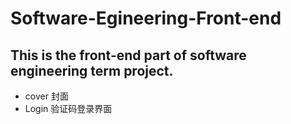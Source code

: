 # Software-Egineering-Front-end
## This is the front-end part of software engineering term project.
- cover 封面
- Login 验证码登录界面
